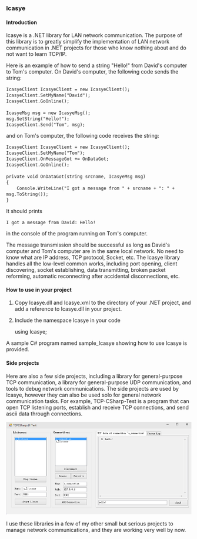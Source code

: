 ### Icasye

#### Introduction

Icasye is a .NET library for LAN network communication. The purpose of this library is to greatly simplify the implementation of LAN network communication in .NET projects for those who know nothing about and do not want to learn TCP/IP.

Here is an example of how to send a string "Hello!" from David's computer to Tom's computer. On David's computer, the following code sends the string:

    IcasyeClient IcasyeClient = new IcasyeClient();
	IcasyeClient.SetMyName("David");
	IcasyeClient.GoOnline();
	
	IcasyeMsg msg = new IcasyeMsg();
	msg.SetString("Hello!");
	IcasyeClient.Send("Tom", msg);
	
and on Tom's computer, the following code receives the string:

    IcasyeClient IcasyeClient = new IcasyeClient();
	IcasyeClient.SetMyName("Tom");
	IcasyeClient.OnMessageGot += OnDataGot;
	IcasyeClient.GoOnline();
	
	private void OnDataGot(string srcname, IcasyeMsg msg)
	{
		Console.WriteLine("I got a message from " + srcname + ": " + msg.ToString());
	}

It should prints

    I got a message from David: Hello!
	
in the console of the program running on Tom's computer.

The message transmission should be successful as long as David's computer and Tom's computer are in the same local network. No need to know what are IP address, TCP protocol, Socket, etc. The Icasye library handles all the low-level common works, including port opening, client discovering, socket establishing, data transmitting, broken packet reforming, automatic reconnecting after accidental disconnections, etc.

#### How to use in your project

1. Copy Icasye.dll and Icasye.xml to the directory of your .NET project, and add a reference to Icasye.dll in your project.

2. Include the namespace Icasye in your code

    using Icasye;

A sample C# program named sample_Icasye showing how to use Icasye is provided.

#### Side projects
	
Here are also a few side projects, including a library for general-purpose TCP communication, a library for general-purpose UDP communication, and tools to debug network communications. The side projects are used by Icasye, however they can also be used solo for general network communication tasks. For example, TCP-CSharp-Test is a program that can open TCP listening ports, establish and receive TCP connections, and send ascii data through connections.

![screenshot](https://raw.githubusercontent.com/geovens/Icasye/master/readme_tcp_test.jpg)

I use these libraries in a few of my other small but serious projects to manage network communications, and they are working very well by now.
